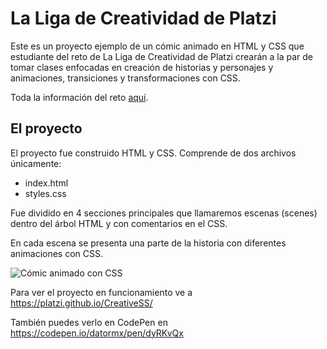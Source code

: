 # La Liga de Creatividad de Platzi

Este es un proyecto ejemplo de un cómic animado en HTML y CSS que estudiante del reto de La Liga de Creatividad de Platzi crearán a la par de tomar clases enfocadas en creación de historias y personajes y animaciones, transiciones y transformaciones con CSS.

Toda la información del reto [aquí](https://platzi.com/blog/liga-creatividad-platzi/).

## El proyecto

El proyecto fue construido HTML y CSS. Comprende de dos archivos únicamente:

- index.html
- styles.css

Fue dividido en 4 secciones principales que llamaremos escenas (scenes) dentro del árbol HTML y con comentarios en el CSS.

En cada escena se presenta una parte de la historia con diferentes animaciones con CSS.

![Cómic animado con CSS](https://i.imgur.com/gZu92uk.png)

Para ver el proyecto en funcionamiento ve a https://platzi.github.io/CreativeSS/

También puedes verlo en CodePen en https://codepen.io/datormx/pen/dyRKvQx 
